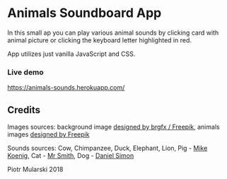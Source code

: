 # Animals Soundboard App
In this small ap you can play various animal sounds by clicking card with animal picture or clicking the keyboard letter highlighted in red.

App utilizes just vanilla JavaScript and CSS.

### Live demo
https://animals-sounds.herokuapp.com/

## Credits
Images sources: background image [designed by brgfx / Freepik](http://www.freepik.com), animals images [designed by Freepik]("http://www.freepik.com")
	
Sounds sources: Cow, Chimpanzee, Duck, Elephant, Lion, Pig - [Mike Koenig](http://soundbible.com"), Cat - [Mr Smith](http://soundbible.com), Dog - [Daniel Simon](http://soundbible.com)

Piotr Mularski 2018